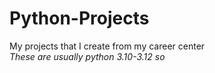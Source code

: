 # Python-Projects
My projects that I create from my career center
  <br>*These are usually python 3.10-3.12 so* 
